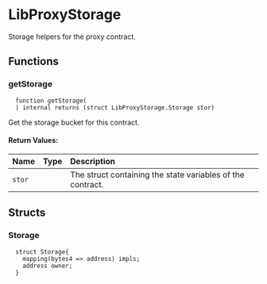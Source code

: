 # LibProxyStorage

Storage helpers for the proxy contract.



## Functions
### getStorage
```solidity
  function getStorage(
  ) internal returns (struct LibProxyStorage.Storage stor)
``` 
Get the storage bucket for this contract.



#### Return Values:
| Name                           | Type          | Description                                                                  |
| :----------------------------- | :------------ | :--------------------------------------------------------------------------- |
|`stor`|  | The struct containing the state variables of the contract.




## Structs
### Storage
```solidity
  struct Storage{
    mapping(bytes4 => address) impls;
    address owner;
  }
```

